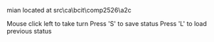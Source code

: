 mian located at src\ca\bcit\comp2526\a2c

Mouse click left to take turn
Press 'S' to save status
Press 'L' to load previous status
